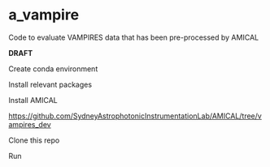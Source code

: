 # a_vampire
Code to evaluate VAMPIRES data that has been pre-processed by AMICAL

**DRAFT**

Create conda environment

Install relevant packages

Install AMICAL

https://github.com/SydneyAstrophotonicInstrumentationLab/AMICAL/tree/vampires_dev

Clone this repo

Run

